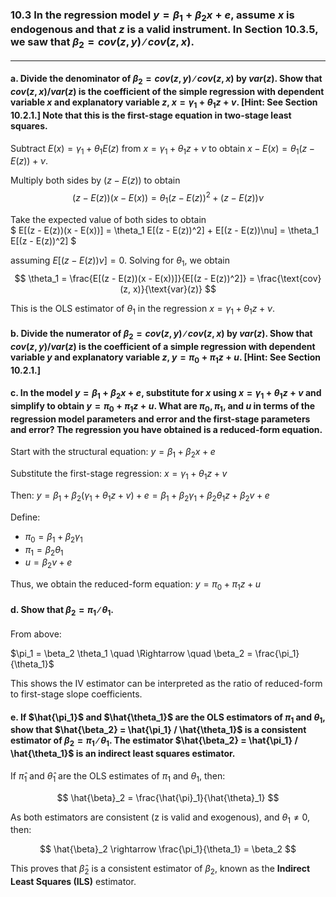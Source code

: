 ### 10.3 In the regression model $y = \beta_1+ \beta_2x + e$, assume $x$ is endogenous and that $z$ is a valid instrument. In Section 10.3.5, we saw that $\beta_2 = cov(z, y)∕cov(z, x)$.
---

#### a. Divide the denominator of $\beta_2 = cov(z, y)∕cov(z, x)$ by $var(z)$. Show that $cov(z, x)/var(z)$ is the coefficient of the simple regression with dependent variable $x$ and explanatory variable $z$, $x = \gamma_1 + \theta_1z + v$. [Hint: See Section 10.2.1.] Note that this is the first-stage equation in two-stage least squares.

Subtract $E(x) = \gamma_1 + \theta_1 E(z)$ from $x = \gamma_1 + \theta_1 z + \nu$ to obtain $x - E(x) = \theta_1 (z - E(z)) + \nu$.

Multiply both sides by $(z - E(z))$ to obtain  
$$
(z - E(z))(x - E(x)) = \theta_1 (z - E(z))^2 + (z - E(z))\nu
$$

Take the expected value of both sides to obtain  
$
E[(z - E(z))(x - E(x))] = \theta_1 E[(z - E(z))^2] + E[(z - E(z))\nu] = \theta_1 E[(z - E(z))^2]
$

assuming $E[(z - E(z))\nu] = 0$. Solving for $\theta_1$, we obtain  
$$
\theta_1 = \frac{E[(z - E(z))(x - E(x))]}{E[(z - E(z))^2]} = \frac{\text{cov}(z, x)}{\text{var}(z)}
$$

This is the OLS estimator of $\theta_1$ in the regression $x = \gamma_1 + \theta_1 z + \nu$.

#### b. Divide the numerator of $\beta_2 = cov(z, y)∕cov(z, x)$ by $var(z)$. Show that $cov(z, y)/var(z)$ is the coefficient of a simple regression with dependent variable $y$ and explanatory variable $z$, $y = \pi_0 + \pi_1z + u$. [Hint: See Section 10.2.1.]


#### c. In the model $y = \beta_1+ \beta_2x + e$, substitute for $x$ using $x = \gamma_1 + \theta_1z + v$ and simplify to obtain $y = \pi_0 + \pi_1z + u$. What are $\pi_0, \pi_1$, and $u$ in terms of the regression model parameters and error and the first-stage parameters and error? The regression you have obtained is a reduced-form equation.

Start with the structural equation: $y = \beta_1 + \beta_2 x + e$

Substitute the first-stage regression: $x = \gamma_1 + \theta_1 z + v$

Then: $y = \beta_1 + \beta_2 (\gamma_1 + \theta_1 z + v) + e = \beta_1 + \beta_2 \gamma_1 + \beta_2 \theta_1 z + \beta_2 v + e$

Define:

- $\pi_0 = \beta_1 + \beta_2 \gamma_1$
- $\pi_1 = \beta_2 \theta_1$
- $u = \beta_2 v + e$

Thus, we obtain the reduced-form equation: $y = \pi_0 + \pi_1 z + u$

#### d. Show that $\beta_2 = \pi_1∕ \theta_1$.

From above:

$\pi_1 = \beta_2 \theta_1 \quad \Rightarrow \quad \beta_2 = \frac{\pi_1}{\theta_1}$

This shows the IV estimator can be interpreted as the ratio of reduced-form to first-stage slope coefficients.

#### e. If $\hat{\pi_1}$ and  $\hat{\theta_1}$ are the OLS estimators of $\pi_1$ and $\theta_1$, show that $\hat{\beta_2} = \hat{\pi_1} / \hat{\theta_1}$ is a consistent estimator of $\beta_2 = \pi_1∕ \theta_1$. The estimator $\hat{\beta_2} = \hat{\pi_1} / \hat{\theta_1}$ is an indirect least squares estimator.

If $\hat{\pi}_1$ and $\hat{\theta}_1$ are the OLS estimates of $\pi_1$ and $\theta_1$, then:

$$
\hat{\beta}_2 = \frac{\hat{\pi}_1}{\hat{\theta}_1}
$$

As both estimators are consistent (z is valid and exogenous), and $\theta_1 \neq 0$, then:

$$
\hat{\beta}_2 \rightarrow \frac{\pi_1}{\theta_1} = \beta_2
$$

This proves that $\hat{\beta}_2$ is a consistent estimator of $\beta_2$, known as the **Indirect Least Squares (ILS)** estimator.

